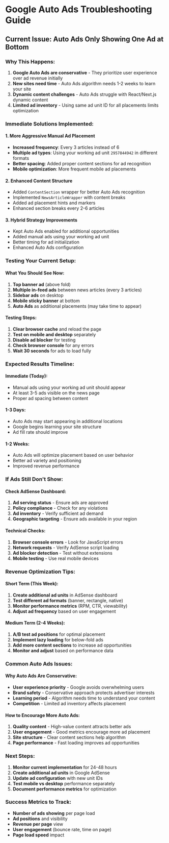 # Google Auto Ads Troubleshooting Guide

## Current Issue: Auto Ads Only Showing One Ad at Bottom

### Why This Happens:

1. **Google Auto Ads are conservative** - They prioritize user experience over ad revenue initially
2. **New sites need time** - Auto Ads algorithm needs 1-2 weeks to learn your site
3. **Dynamic content challenges** - Auto Ads struggle with React/Next.js dynamic content
4. **Limited ad inventory** - Using same ad unit ID for all placements limits optimization

### Immediate Solutions Implemented:

#### 1. More Aggressive Manual Ad Placement

- **Increased frequency**: Every 3 articles instead of 6
- **Multiple ad types**: Using your working ad unit `2957844942` in different formats
- **Better spacing**: Added proper content sections for ad recognition
- **Mobile optimization**: More frequent mobile ad placements

#### 2. Enhanced Content Structure

- Added `ContentSection` wrapper for better Auto Ads recognition
- Implemented `NewsArticleWrapper` with content breaks
- Added ad placement hints and markers
- Enhanced section breaks every 2-6 articles

#### 3. Hybrid Strategy Improvements

- Kept Auto Ads enabled for additional opportunities
- Added manual ads using your working ad unit
- Better timing for ad initialization
- Enhanced Auto Ads configuration

### Testing Your Current Setup:

#### What You Should See Now:

1. **Top banner ad** (above fold)
2. **Multiple in-feed ads** between news articles (every 3 articles)
3. **Sidebar ads** on desktop
4. **Mobile sticky banner** at bottom
5. **Auto Ads** as additional placements (may take time to appear)

#### Testing Steps:

1. **Clear browser cache** and reload the page
2. **Test on mobile and desktop** separately
3. **Disable ad blocker** for testing
4. **Check browser console** for any errors
5. **Wait 30 seconds** for ads to load fully

### Expected Results Timeline:

#### Immediate (Today):

- Manual ads using your working ad unit should appear
- At least 3-5 ads visible on the news page
- Proper ad spacing between content

#### 1-3 Days:

- Auto Ads may start appearing in additional locations
- Google begins learning your site structure
- Ad fill rate should improve

#### 1-2 Weeks:

- Auto Ads will optimize placement based on user behavior
- Better ad variety and positioning
- Improved revenue performance

### If Ads Still Don't Show:

#### Check AdSense Dashboard:

1. **Ad serving status** - Ensure ads are approved
2. **Policy compliance** - Check for any violations
3. **Ad inventory** - Verify sufficient ad demand
4. **Geographic targeting** - Ensure ads available in your region

#### Technical Checks:

1. **Browser console errors** - Look for JavaScript errors
2. **Network requests** - Verify AdSense script loading
3. **Ad blocker detection** - Test without extensions
4. **Mobile testing** - Use real mobile devices

### Revenue Optimization Tips:

#### Short Term (This Week):

1. **Create additional ad units** in AdSense dashboard
2. **Test different ad formats** (banner, rectangle, native)
3. **Monitor performance metrics** (RPM, CTR, viewability)
4. **Adjust ad frequency** based on user engagement

#### Medium Term (2-4 Weeks):

1. **A/B test ad positions** for optimal placement
2. **Implement lazy loading** for below-fold ads
3. **Add more content sections** to increase ad opportunities
4. **Monitor and adjust** based on performance data

### Common Auto Ads Issues:

#### Why Auto Ads Are Conservative:

- **User experience priority** - Google avoids overwhelming users
- **Brand safety** - Conservative approach protects advertiser interests
- **Learning period** - Algorithm needs time to understand your content
- **Competition** - Limited ad inventory affects placement

#### How to Encourage More Auto Ads:

1. **Quality content** - High-value content attracts better ads
2. **User engagement** - Good metrics encourage more ad placement
3. **Site structure** - Clear content sections help algorithm
4. **Page performance** - Fast loading improves ad opportunities

### Next Steps:

1. **Monitor current implementation** for 24-48 hours
2. **Create additional ad units** in Google AdSense
3. **Update ad configuration** with new unit IDs
4. **Test mobile vs desktop** performance separately
5. **Document performance metrics** for optimization

### Success Metrics to Track:

- **Number of ads showing** per page load
- **Ad positions** and visibility
- **Revenue per page** view
- **User engagement** (bounce rate, time on page)
- **Page load speed** impact
